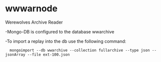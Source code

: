 # wwwarnode
Werewolves Archive Reader

-Mongo-DB is configured to the database wwarchive

-To import a replay into the db use the following command:


      mongoimport --db wwarchive --collection fullarchive --type json --jsonArray --file ext-100.json

